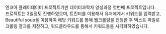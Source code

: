 엔코아 플레이데이터 프로젝트기반 데이터과학자 양성과정 첫번째 프로젝트입니다.  
프로젝트는 3일정도 진행하였으며, 트킨터를 이용해서 유저에게서 키워드를 입력받고, Beautiful soup을 이용하여 해당 키워드를 통해 웹크롤링을 진행한 후 텍스트 파일로 크롤링 결과를 저장하고, 워드클라우드를 통해서 키워드들을 시각화하였습니다.
